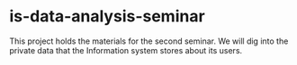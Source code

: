 # is-data-analysis-seminar

This project holds the materials for the second seminar. We will dig into the private data that the Information system stores about its users.
